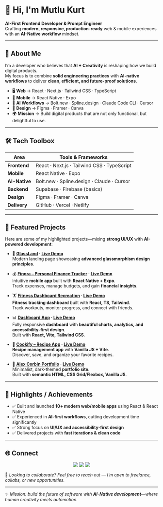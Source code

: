 # 👋 Hi, I'm Mutlu Kurt  

**AI-First Frontend Developer & Prompt Engineer**  
Crafting **modern, responsive, production-ready** web & mobile experiences with an **AI-Native workflow** mindset.  

---

## 🚀 About Me  

I’m a developer who believes that **AI + Creativity** is reshaping how we build digital products.  
My focus is to combine **solid engineering practices** with **AI-native workflows** to deliver **clean, efficient, and future-proof solutions**.  

- 🖥 **Web** → React · Next.js · Tailwind CSS · TypeScript  
- 📱 **Mobile** → React Native · Expo  
- 🤖 **AI Workflows** → Bolt.new · Spline.design · Claude Code CLI · Cursor  
- 🎨 **Design** → Figma · Framer · Canva  
- 🌍 **Mission** → Build digital products that are not only functional, but delightful to use.  

---

## 🛠️ Tech Toolbox  

| Area          | Tools & Frameworks |
|---------------|--------------------|
| **Frontend**  | React · Next.js · Tailwind CSS · TypeScript |
| **Mobile**    | React Native · Expo |
| **AI-Native** | Bolt.new · Spline.design · Claude · Cursor |
| **Backend**   | Supabase · Firebase (basics) |
| **Design**    | Figma · Framer · Canva |
| **Delivery**  | GitHub · Vercel · Netlify |

---

## 📂 Featured Projects  

Here are some of my highlighted projects—mixing **strong UI/UX** with **AI-powered development**:  

- 🌟 **[GlassLand](https://github.com/mutlukurt/GlassLand) · [Live Demo](https://glassmorphism-landin-n96v.bolt.host/)**  
   Modern landing page showcasing **advanced glassmorphism design principles**.  

- 💰 **[Finora – Personal Finance Tracker](https://github.com/mutlukurt/finora-personal-finance-tracker-mobile-app) · [Live Demo](https://finora-personal-fina-hwth.bolt.host/)**  
   Intuitive **mobile app** built with **React Native + Expo**.  
   Track expenses, manage budgets, and gain **financial insights**.  

- 🏋️ **[Fitness Dashboard Recreation](https://github.com/mutlukurt/fitness-dashboard-recreation) · [Live Demo](https://fitness-dashboard-re-ap5m.bolt.host/)**  
   **Fitness tracking dashboard** built with **React, TS, Tailwind**.  
   Track workouts, monitor progress, and connect with friends.  

- 📊 **[Dashboard App](https://github.com/mutlukurt/dashboard-app) · [Live Demo](https://mutlukurt.github.io/dashboard-app/)**  
   Fully responsive **dashboard** with **beautiful charts, analytics, and accessibility-first design**.  
   Built with **React, Vite, Tailwind CSS**.  

- 🍲 **[Cookify – Recipe App](https://github.com/mutlukurt/cookify-recipe-app) · [Live Demo](https://mutlukurt.github.io/cookify-recipe-app/)**  
   **Recipe management app** with **Vanilla JS + Vite**.  
   Discover, save, and organize your favorite recipes.  

- 🖤 **[Alex Corbin Portfolio](https://github.com/mutlukurt/alex-corbin-portfolio) · [Live Demo](https://mutlukurt.github.io/alex-corbin-portfolio/)**  
   Minimalist, dark-themed **portfolio site**.  
   Built with **semantic HTML, CSS Grid/Flexbox, Vanilla JS**.  

---

## 🌟 Highlights / Achievements  

- ✅ Built and launched **10+ modern web/mobile apps** using React & React Native  
- ✅ Experienced in **AI-first workflows**, cutting development time significantly  
- ✅ Strong focus on **UI/UX and accessibility-first design**  
- ✅ Delivered projects with **fast iterations & clean code**  


---

## 🌐 Connect  

<p align="center">
  <a href="https://www.linkedin.com/in/mutlukurt"><img src="https://img.shields.io/badge/LinkedIn-0A66C2?style=for-the-badge&logo=linkedin&logoColor=white"/></a>
  <a href="https://twitter.com/mutlukurtio"><img src="https://img.shields.io/badge/Twitter-1DA1F2?style=for-the-badge&logo=twitter&logoColor=white"/></a>
  <a href="https://github.com/mutlukurt"><img src="https://img.shields.io/badge/GitHub-181717?style=for-the-badge&logo=github&logoColor=white"/></a>
</p>

💌 *Looking to collaborate? Feel free to reach out — I’m open to freelance, collabs, or new opportunities.*  

---

✨ *Mission: build the future of software with **AI-Native development**—where human creativity meets automation.*  
